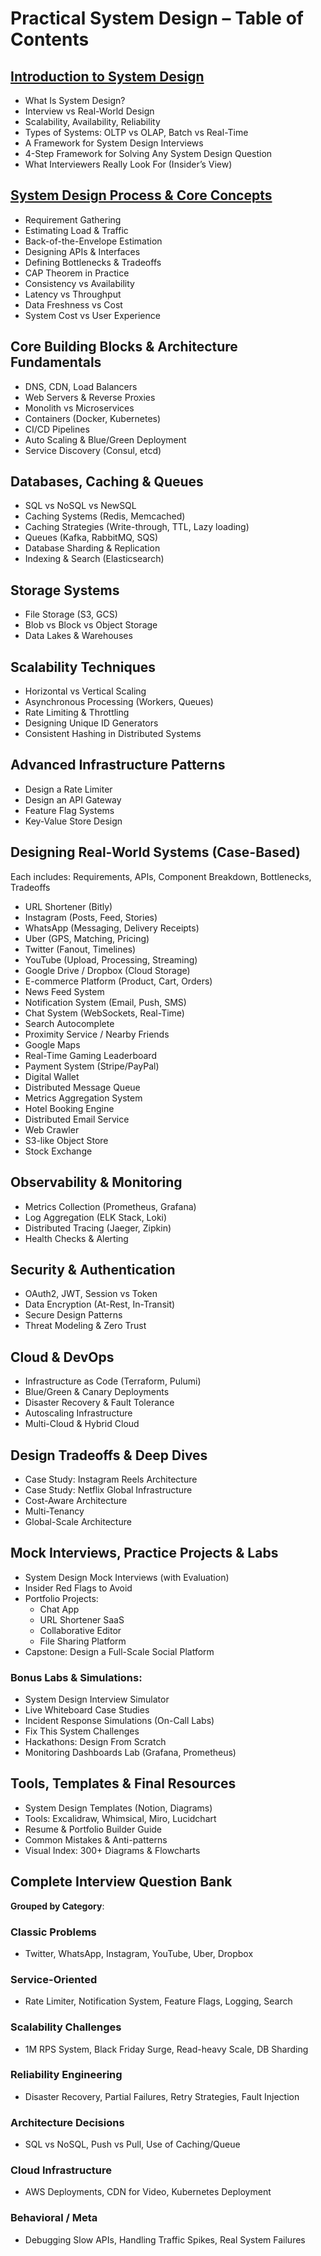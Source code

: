 # Practical System Design – Table of Contents

## [Introduction to System Design](./introduction-to-system-design)
- What Is System Design?
- Interview vs Real-World Design
- Scalability, Availability, Reliability
- Types of Systems: OLTP vs OLAP, Batch vs Real-Time
- A Framework for System Design Interviews
- 4-Step Framework for Solving Any System Design Question
- What Interviewers Really Look For (Insider’s View)

## [System Design Process & Core Concepts](system-design-process-core-concepts.md)
- Requirement Gathering
- Estimating Load & Traffic
- Back-of-the-Envelope Estimation
- Designing APIs & Interfaces
- Defining Bottlenecks & Tradeoffs
- CAP Theorem in Practice
- Consistency vs Availability
- Latency vs Throughput
- Data Freshness vs Cost
- System Cost vs User Experience

## Core Building Blocks & Architecture Fundamentals
- DNS, CDN, Load Balancers
- Web Servers & Reverse Proxies
- Monolith vs Microservices
- Containers (Docker, Kubernetes)
- CI/CD Pipelines
- Auto Scaling & Blue/Green Deployment
- Service Discovery (Consul, etcd)

## Databases, Caching & Queues
- SQL vs NoSQL vs NewSQL
- Caching Systems (Redis, Memcached)
- Caching Strategies (Write-through, TTL, Lazy loading)
- Queues (Kafka, RabbitMQ, SQS)
- Database Sharding & Replication
- Indexing & Search (Elasticsearch)

## Storage Systems
- File Storage (S3, GCS)
- Blob vs Block vs Object Storage
- Data Lakes & Warehouses

## Scalability Techniques
- Horizontal vs Vertical Scaling
- Asynchronous Processing (Workers, Queues)
- Rate Limiting & Throttling
- Designing Unique ID Generators
- Consistent Hashing in Distributed Systems

## Advanced Infrastructure Patterns
- Design a Rate Limiter
- Design an API Gateway
- Feature Flag Systems
- Key-Value Store Design

## Designing Real-World Systems (Case-Based)
Each includes: Requirements, APIs, Component Breakdown, Bottlenecks, Tradeoffs

- URL Shortener (Bitly)
- Instagram (Posts, Feed, Stories)
- WhatsApp (Messaging, Delivery Receipts)
- Uber (GPS, Matching, Pricing)
- Twitter (Fanout, Timelines)
- YouTube (Upload, Processing, Streaming)
- Google Drive / Dropbox (Cloud Storage)
- E-commerce Platform (Product, Cart, Orders)
- News Feed System
- Notification System (Email, Push, SMS)
- Chat System (WebSockets, Real-Time)
- Search Autocomplete
- Proximity Service / Nearby Friends
- Google Maps
- Real-Time Gaming Leaderboard
- Payment System (Stripe/PayPal)
- Digital Wallet
- Distributed Message Queue
- Metrics Aggregation System
- Hotel Booking Engine
- Distributed Email Service
- Web Crawler
- S3-like Object Store
- Stock Exchange

## Observability & Monitoring
- Metrics Collection (Prometheus, Grafana)
- Log Aggregation (ELK Stack, Loki)
- Distributed Tracing (Jaeger, Zipkin)
- Health Checks & Alerting

## Security & Authentication
- OAuth2, JWT, Session vs Token
- Data Encryption (At-Rest, In-Transit)
- Secure Design Patterns
- Threat Modeling & Zero Trust

## Cloud & DevOps
- Infrastructure as Code (Terraform, Pulumi)
- Blue/Green & Canary Deployments
- Disaster Recovery & Fault Tolerance
- Autoscaling Infrastructure
- Multi-Cloud & Hybrid Cloud

## Design Tradeoffs & Deep Dives
- Case Study: Instagram Reels Architecture
- Case Study: Netflix Global Infrastructure
- Cost-Aware Architecture
- Multi-Tenancy
- Global-Scale Architecture

## Mock Interviews, Practice Projects & Labs
- System Design Mock Interviews (with Evaluation)
- Insider Red Flags to Avoid
- Portfolio Projects:
  - Chat App
  - URL Shortener SaaS
  - Collaborative Editor
  - File Sharing Platform
- Capstone: Design a Full-Scale Social Platform

### Bonus Labs & Simulations:
- System Design Interview Simulator
- Live Whiteboard Case Studies
- Incident Response Simulations (On-Call Labs)
- Fix This System Challenges
- Hackathons: Design From Scratch
- Monitoring Dashboards Lab (Grafana, Prometheus)

## Tools, Templates & Final Resources
- System Design Templates (Notion, Diagrams)
- Tools: Excalidraw, Whimsical, Miro, Lucidchart
- Resume & Portfolio Builder Guide
- Common Mistakes & Anti-patterns
- Visual Index: 300+ Diagrams & Flowcharts

## Complete Interview Question Bank
**Grouped by Category**:

### Classic Problems
- Twitter, WhatsApp, Instagram, YouTube, Uber, Dropbox

### Service-Oriented
- Rate Limiter, Notification System, Feature Flags, Logging, Search

### Scalability Challenges
- 1M RPS System, Black Friday Surge, Read-heavy Scale, DB Sharding

### Reliability Engineering
- Disaster Recovery, Partial Failures, Retry Strategies, Fault Injection

### Architecture Decisions
- SQL vs NoSQL, Push vs Pull, Use of Caching/Queue

### Cloud Infrastructure
- AWS Deployments, CDN for Video, Kubernetes Deployment

### Behavioral / Meta
- Debugging Slow APIs, Handling Traffic Spikes, Real System Failures
